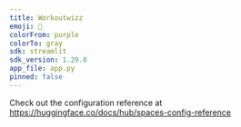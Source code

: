 ```yaml
---
title: Workoutwizz
emoji: 🐠
colorFrom: purple
colorTo: gray
sdk: streamlit
sdk_version: 1.29.0
app_file: app.py
pinned: false
---
```


Check out the configuration reference at https://huggingface.co/docs/hub/spaces-config-reference
